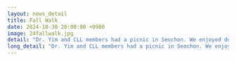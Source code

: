 ```yaml
---
layout: news_detail
title: Fall Walk
date: 2024-10-30 20:00:00 +0900
image: 24fallwalk.jpg
detail: "Dr. Yim and CLL members had a picnic in Seochon. We enjoyed delicious food in the nice weather and had a wonderful time walking through the autumn streets."
long_detail: "Dr. Yim and CLL members had a picnic in Seochon. We enjoyed delicious food in the nice weather and had a wonderful time walking through the autumn streets."
---
```


